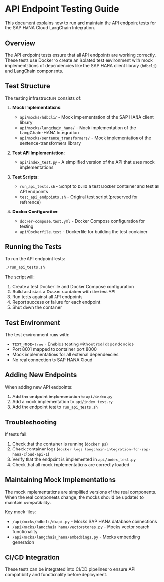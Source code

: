 # API Endpoint Testing Guide

This document explains how to run and maintain the API endpoint tests for the SAP HANA Cloud LangChain Integration.

## Overview

The API endpoint tests ensure that all API endpoints are working correctly. These tests use Docker to create an isolated test environment with mock implementations of dependencies like the SAP HANA client library (`hdbcli`) and LangChain components.

## Test Structure

The testing infrastructure consists of:

1. **Mock Implementations**:
   - `api/mocks/hdbcli/` - Mock implementation of the SAP HANA client library
   - `api/mocks/langchain_hana/` - Mock implementation of the LangChain-HANA integration
   - `api/mocks/sentence_transformers/` - Mock implementation of the sentence-transformers library

2. **Test API Implementation**:
   - `api/index_test.py` - A simplified version of the API that uses mock implementations

3. **Test Scripts**:
   - `run_api_tests.sh` - Script to build a test Docker container and test all API endpoints
   - `test_api_endpoints.sh` - Original test script (preserved for reference)

4. **Docker Configuration**:
   - `docker-compose.test.yml` - Docker Compose configuration for testing
   - `api/Dockerfile.test` - Dockerfile for building the test container

## Running the Tests

To run the API endpoint tests:

```bash
./run_api_tests.sh
```

The script will:

1. Create a test Dockerfile and Docker Compose configuration
2. Build and start a Docker container with the test API
3. Run tests against all API endpoints
4. Report success or failure for each endpoint
5. Shut down the container

## Test Environment

The test environment runs with:

- `TEST_MODE=true` - Enables testing without real dependencies
- Port 8001 mapped to container port 8000
- Mock implementations for all external dependencies
- No real connection to SAP HANA Cloud

## Adding New Endpoints

When adding new API endpoints:

1. Add the endpoint implementation to `api/index.py`
2. Add a mock implementation to `api/index_test.py`
3. Add the endpoint test to `run_api_tests.sh`

## Troubleshooting

If tests fail:

1. Check that the container is running (`docker ps`)
2. Check container logs (`docker logs langchain-integration-for-sap-hana-cloud-api-1`)
3. Verify that the endpoint is implemented in `api/index_test.py`
4. Check that all mock implementations are correctly loaded

## Maintaining Mock Implementations

The mock implementations are simplified versions of the real components. When the real components change, the mocks should be updated to maintain compatibility.

Key mock files:
- `/api/mocks/hdbcli/dbapi.py` - Mocks SAP HANA database connections
- `/api/mocks/langchain_hana/vectorstores.py` - Mocks vector search functionality
- `/api/mocks/langchain_hana/embeddings.py` - Mocks embedding generation

## CI/CD Integration

These tests can be integrated into CI/CD pipelines to ensure API compatibility and functionality before deployment.